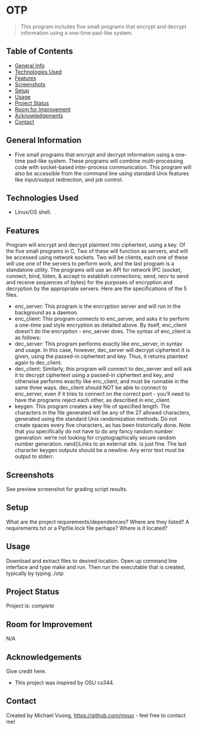 # OTP
> This program includes five small programs that encrypt and decrypt information using a one-time pad-like system.


## Table of Contents
* [General Info](#general-information)
* [Technologies Used](#technologies-used)
* [Features](#features)
* [Screenshots](#screenshots)
* [Setup](#setup)
* [Usage](#usage)
* [Project Status](#project-status)
* [Room for Improvement](#room-for-improvement)
* [Acknowledgements](#acknowledgements)
* [Contact](#contact)
<!-- * [License](#license) -->


## General Information
- Five small programs that encrypt and decrypt information using a one-time pad-like system. These programs will combine multi-processing code with socket-based inter-process communication. This program will also be accessible from the command line using standard Unix features like input/output redirection, and job control.


## Technologies Used
- Linux/OS shell.


## Features
Program will encrypt and decrypt plaintext into ciphertext, using a key. Of the five small programs in C, Two of these will function as servers, and will be accessed using network sockets. Two will be clients, each one of these will use one of the servers to perform work, and the last program is a standalone utility. The programs will use an API for network IPC (socket, connect, bind, listen, & accept to establish connections; send, recv to send and receive sequences of bytes) for the purposes of encryption and decryption by the appropriate servers. Here are the specifications of the 5 files.
- enc_server: This program is the encryption server and will run in the background as a daemon.
- enc_client: This program connects to enc_server, and asks it to perform a one-time pad style encryption as detailed above. By itself, enc_client doesn’t do the encryption - enc_server does. The syntax of enc_client is as follows:
- dec_server: This program performs exactly like enc_server, in syntax and usage. In this case, however, dec_server will decrypt ciphertext it is given, using the passed-in ciphertext and key. Thus, it returns plaintext again to dec_client.
- dec_client: Similarly, this program will connect to dec_server and will ask it to decrypt ciphertext using a passed-in ciphertext and key, and otherwise performs exactly like enc_client, and must be runnable in the same three ways. dec_client should NOT be able to connect to enc_server, even if it tries to connect on the correct port - you’ll need to have the programs reject each other, as described in enc_client.
- keygen: This program creates a key file of specified length. The characters in the file generated will be any of the 27 allowed characters, generated using the standard Unix randomization methods. Do not create spaces every five characters, as has been historically done. Note that you specifically do not have to do any fancy random number generation: we’re not looking for cryptographically secure random number generation. rand()Links to an external site. is just fine. The last character keygen outputs should be a newline. Any error text must be output to stderr.


## Screenshots
See preview screenshot for grading script results.


## Setup
What are the project requirements/dependencies? Where are they listed? A requirements.txt or a Pipfile.lock file perhaps? Where is it located?


## Usage
Download and extract files to desired location. Open up command line interface and type make and run. Then run the executable that is created, typically by typing ./otp


## Project Status
Project is: _complete_


## Room for Improvement
N/A


## Acknowledgements
Give credit here.
- This project was inspired by OSU cs344.


## Contact
Created by Michael Vuong, https://github.com/mvuo - feel free to contact me!

